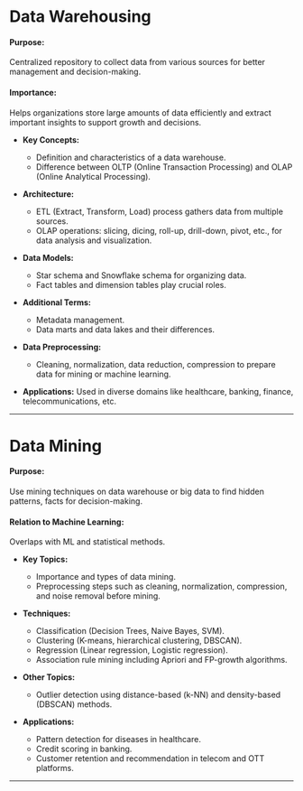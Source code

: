 # Data Warehousing

#### **Purpose:** 
  Centralized repository to collect data from various sources for better management and decision-making.
  
#### **Importance:** 
  Helps organizations store large amounts of data efficiently and extract important insights to support growth and decisions.

- **Key Concepts:**
  - Definition and characteristics of a data warehouse.
  - Difference between OLTP (Online Transaction Processing) and OLAP (Online Analytical Processing).

- **Architecture:**
  - ETL (Extract, Transform, Load) process gathers data from multiple sources.
  - OLAP operations: slicing, dicing, roll-up, drill-down, pivot, etc., for data analysis and visualization.

- **Data Models:**
  - Star schema and Snowflake schema for organizing data.
  - Fact tables and dimension tables play crucial roles.

- **Additional Terms:**
  - Metadata management.
  - Data marts and data lakes and their differences.

- **Data Preprocessing:**
  - Cleaning, normalization, data reduction, compression to prepare data for mining or machine learning.

- **Applications:** Used in diverse domains like healthcare, banking, finance, telecommunications, etc.

***

# Data Mining

#### **Purpose:** 
  Use mining techniques on data warehouse or big data to find hidden patterns, facts for decision-making.

#### **Relation to Machine Learning:** 
  Overlaps with ML and statistical methods.

- **Key Topics:**
  - Importance and types of data mining.
  - Preprocessing steps such as cleaning, normalization, compression, and noise removal before mining.

- **Techniques:**
  - Classification (Decision Trees, Naive Bayes, SVM).
  - Clustering (K-means, hierarchical clustering, DBSCAN).
  - Regression (Linear regression, Logistic regression).
  - Association rule mining including Apriori and FP-growth algorithms.

- **Other Topics:**
  - Outlier detection using distance-based (k-NN) and density-based (DBSCAN) methods.

- **Applications:**
  - Pattern detection for diseases in healthcare.
  - Credit scoring in banking.
  - Customer retention and recommendation in telecom and OTT platforms.

***

